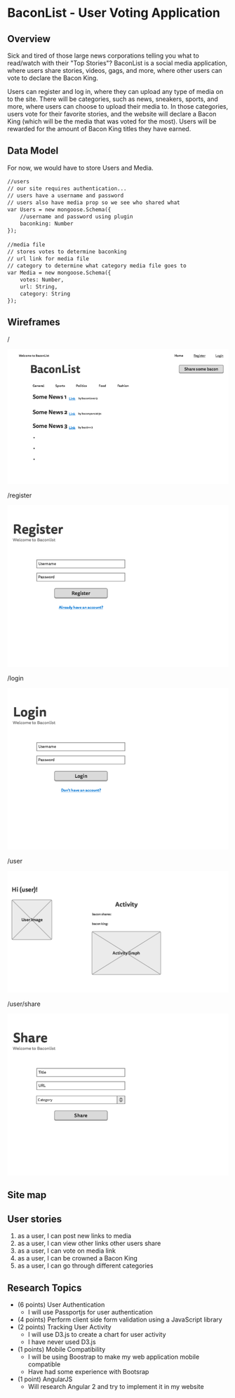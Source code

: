 # BaconList - User Voting Application

## Overview
Sick and tired of those large news corporations telling you what to read/watch with their "Top Stories"? BaconList is a social media application, where users share stories, videos, gags, and more, where other users can vote to declare the Bacon King.

Users can register and log in, where they can upload any type of media on to the site. There will be categories, such as news, sneakers, sports, and more, where users can choose to upload their media to. In those categories, users vote for their favorite stories, and the website will declare a Bacon King (which will be the media that was voted for the most). Users will be rewarded for the amount of Bacon King titles they have earned.

## Data Model
For now, we would have to store Users and Media.

```
//users
// our site requires authentication...
// users have a username and password
// users also have media prop so we see who shared what
var Users = new mongoose.Schema({
	//username and password using plugin
	baconking: Number
});

//media file
// stores votes to determine baconking
// url link for media file
// category to determine what category media file goes to
var Media = new mongoose.Schema({
	votes: Number,
	url: String,
	category: String
});
```

## Wireframes
/

![home](/documentation/1-Home.png)

/register

![register](/documentation/2-Register.png)

/login

![login](/documentation/3-Login.png)

/user

![user](/documentation/5-User.png)

/user/share

![share](/documentation/4-Share.png)

## Site map

## User stories
1. as a user, I can post new links to media
2. as a user, I can view other links other users share
3. as a user, I can vote on media link
4. as a user, I can be crowned a Bacon King
5. as a user, I can go through different categories

## Research Topics
- (6 points) User Authentication
  - I will use Passportjs for user authentication
- (4 points) Perform client side form validation using a JavaScript library
- (2 points) Tracking User Activity
  - I will use D3.js to create a chart for user activity
  - I have never used D3.js
- (1 points) Mobile Compatibility
  - I will be using Boostrap to make my web application mobile compatible
  - Have had some experience with Bootsrap
- (1 point) AngularJS
  - Will research Angular 2 and try to implement it in my website
